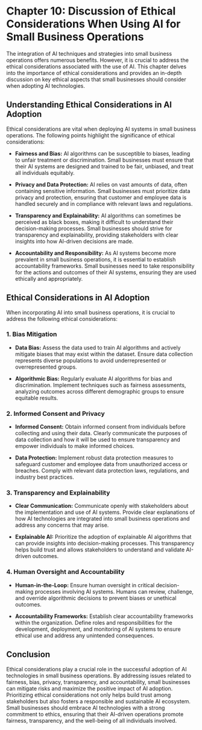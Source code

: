 Chapter 10: Discussion of Ethical Considerations When Using AI for Small Business Operations
============================================================================================

The integration of AI techniques and strategies into small business operations offers numerous benefits. However, it is crucial to address the ethical considerations associated with the use of AI. This chapter delves into the importance of ethical considerations and provides an in-depth discussion on key ethical aspects that small businesses should consider when adopting AI technologies.

Understanding Ethical Considerations in AI Adoption
---------------------------------------------------

Ethical considerations are vital when deploying AI systems in small business operations. The following points highlight the significance of ethical considerations:

* **Fairness and Bias:** AI algorithms can be susceptible to biases, leading to unfair treatment or discrimination. Small businesses must ensure that their AI systems are designed and trained to be fair, unbiased, and treat all individuals equitably.

* **Privacy and Data Protection:** AI relies on vast amounts of data, often containing sensitive information. Small businesses must prioritize data privacy and protection, ensuring that customer and employee data is handled securely and in compliance with relevant laws and regulations.

* **Transparency and Explainability:** AI algorithms can sometimes be perceived as black boxes, making it difficult to understand their decision-making processes. Small businesses should strive for transparency and explainability, providing stakeholders with clear insights into how AI-driven decisions are made.

* **Accountability and Responsibility:** As AI systems become more prevalent in small business operations, it is essential to establish accountability frameworks. Small businesses need to take responsibility for the actions and outcomes of their AI systems, ensuring they are used ethically and appropriately.

Ethical Considerations in AI Adoption
-------------------------------------

When incorporating AI into small business operations, it is crucial to address the following ethical considerations:

### 1. Bias Mitigation

* **Data Bias:** Assess the data used to train AI algorithms and actively mitigate biases that may exist within the dataset. Ensure data collection represents diverse populations to avoid underrepresented or overrepresented groups.

* **Algorithmic Bias:** Regularly evaluate AI algorithms for bias and discrimination. Implement techniques such as fairness assessments, analyzing outcomes across different demographic groups to ensure equitable results.

### 2. Informed Consent and Privacy

* **Informed Consent:** Obtain informed consent from individuals before collecting and using their data. Clearly communicate the purposes of data collection and how it will be used to ensure transparency and empower individuals to make informed choices.

* **Data Protection:** Implement robust data protection measures to safeguard customer and employee data from unauthorized access or breaches. Comply with relevant data protection laws, regulations, and industry best practices.

### 3. Transparency and Explainability

* **Clear Communication:** Communicate openly with stakeholders about the implementation and use of AI systems. Provide clear explanations of how AI technologies are integrated into small business operations and address any concerns that may arise.

* **Explainable AI:** Prioritize the adoption of explainable AI algorithms that can provide insights into decision-making processes. This transparency helps build trust and allows stakeholders to understand and validate AI-driven outcomes.

### 4. Human Oversight and Accountability

* **Human-in-the-Loop:** Ensure human oversight in critical decision-making processes involving AI systems. Humans can review, challenge, and override algorithmic decisions to prevent biases or unethical outcomes.

* **Accountability Frameworks:** Establish clear accountability frameworks within the organization. Define roles and responsibilities for the development, deployment, and monitoring of AI systems to ensure ethical use and address any unintended consequences.

Conclusion
----------

Ethical considerations play a crucial role in the successful adoption of AI technologies in small business operations. By addressing issues related to fairness, bias, privacy, transparency, and accountability, small businesses can mitigate risks and maximize the positive impact of AI adoption. Prioritizing ethical considerations not only helps build trust among stakeholders but also fosters a responsible and sustainable AI ecosystem. Small businesses should embrace AI technologies with a strong commitment to ethics, ensuring that their AI-driven operations promote fairness, transparency, and the well-being of all individuals involved.
